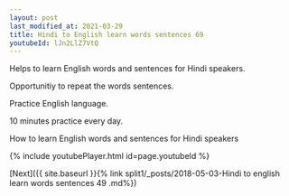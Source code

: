 ```yaml
---
layout: post
last_modified_at: 2021-03-29
title: Hindi to English learn words sentences 69 
youtubeId: lJn2LlZ7VtQ
---
```

 
 
Helps to learn English words and sentences for Hindi speakers.

Opportunitiy to repeat the words sentences. 

Practice English language. 
 
10 minutes practice every day. 
 
How to learn English words and sentences for Hindi speakers 
 
{% include youtubePlayer.html id=page.youtubeId %}
 
 
[Next]({{ site.baseurl }}{% link  split1/_posts/2018-05-03-Hindi to english learn words sentences 49 .md%})
 
